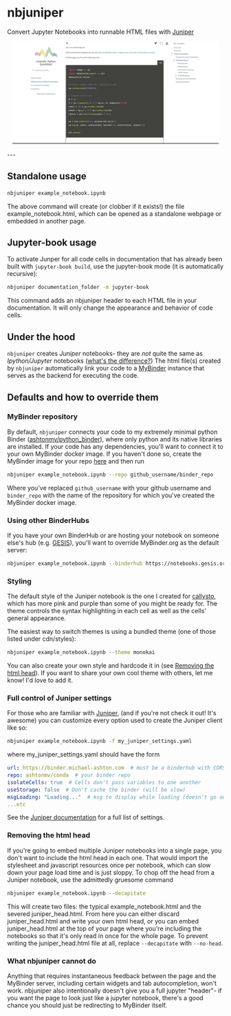 # nbjuniper
Convert Jupyter Notebooks into runnable HTML files with [Juniper](https://github.com/ines/juniper)

<p align="center">
<img src="screenshot.gif"/>
</p>
---

## Standalone usage
```sh
nbjuniper example_notebook.ipynb
```

The above command will create (or clobber if it exists!) the file example_notebook.html,
which can be opened as a standalone webpage or embedded in another page. 

## Jupyter-book usage

To activate Junper for all code cells in documentation that has already been built with
`jupyter-book build`, use the jupyter-book mode (it is automatically recursive):

```sh
nbjuniper documentation_folder -m jupyter-book
```

This command adds an nbjuniper header to each HTML file in your documentation. It will
only change the appearance and behavior of code cells.

## Under the hood

`nbjuniper` creates _Juniper_ notebooks- they are *not* quite the same as _Ipython/Jupyter_ notebooks ([what's the difference?](#what-nbjuniper-cannot-do)) The html
file(s) created by `nbjuniper` automatically link your code to a [MyBinder](https://mybinder.org) instance that
serves as the backend for executing the code.

## Defaults and how to override them

### MyBinder repository
By default, `nbjuniper` connects your code to my extremely minimal python Binder ([ashtonmv/python_binder](https://github.com/ashtonmv/python_binder)), where only python and its native libraries are installed. If your code has any dependencies, you'll
want to connect it to your own MyBinder docker image. If you haven't done so, create the MyBinder image for your repo [here](https://mybinder.org) and then run

```sh
nbjuniper example_notebook.ipynb --repo github_username/binder_repo
```

Where you've replaced `github_username` with your github username and `binder_repo` with the name of the repository for which you've created the MyBinder docker image.

### Using other BinderHubs
If you have your own BinderHub or are hosting your notebook on someone else's hub (e.g. [GESIS](https://notebooks.gesis.org)),
you'll want to override MyBinder.org as the default server:

```sh
nbjuniper example_notebook.ipynb --binderhub https://notebooks.gesis.org --repo github_username/binder_repo
```

### Styling
The default style of the Juniper notebook is the one I created for [callysto](https://michael-ashton.com/callysto),
which has more pink and purple than some of you might be ready for. The theme controls the syntax highlighting in
each cell as well as the cells' general appearance. 

The easiest way to switch themes is using a bundled theme (one of those listed under cdn/styles):

```sh
nbjuniper example_notebook.ipynb --theme monokai
```

You can also create your own style and hardcode it in
(see [Removing the html head](#removing-the-html-head)).
If you want to share your own cool theme with others, let me know! I'd love to add it.

### Full control of Juniper settings
For those who are familiar with [Juniper](https://github.com/ines/juniper), (and if you're not check it out! It's awesome)
you can customize every option used to create the Juniper client like so:

```sh
nbjuniper example_notebook.ipynb -f my_juniper_settings.yaml
```

where my_juniper_settings.yaml should have the form

```yaml
url: https://binder.michael-ashton.com  # must be a binderhub with CORS enabled
repo: ashtonmv/conda  # your binder repo
isolateCells: true  # Cells don't pass variables to one another
useStorage: false  # Don't cache the binder (will be slow)
msgLoading: "Loading..."  # msg to display while loading (doesn't go away if no stdout!)
...etc
```

See the [Juniper documentation](https://github.com/ines/juniper) for a full list of settings.

### Removing the html head
If you're going to embed multiple Juniper notebooks into a single page, you don't want to include the html head in
each one. That would import the stylesheet and javascript resources once per notebook, which can slow down your page load
time and is just sloppy. To chop off the head from a Juniper notebook, use the admittedly gruesome command

```sh
nbjuniper example_notebook.ipynb --decapitate
```

This will create two files: the typical example_notebook.html and the severed juniper_head.html. From here you
can either discard juniper_head.html and write your own html head, or you can embed juniper_head.html at the top
of your page where you're including the notebooks so that it's only read in once for the whole page. To prevent writing
the juniper_head.html file at all, replace `--decapitate` with `--no-head`.

### What nbjuniper cannot do
Anything that requires instantaneous feedback between the page and the MyBinder server, including certain widgets
and tab autocompletion, won't work. nbjuniper also intentionally doesn't give you a full jupyter "header"- if you
want the page to look just like a jupyter notebook, there's a good chance you should just be redirecting to
MyBinder itself.
